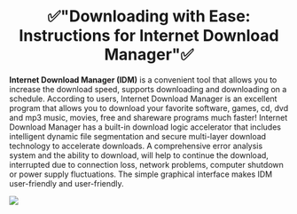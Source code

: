 # <h1 align=center> ✅"Downloading with Ease: Instructions for Internet Download Manager"✅

**Internet Download Manager (IDM)** is a convenient tool that allows you to increase the download speed, supports downloading and downloading on a schedule. According to users, Internet Download Manager is an excellent program that allows you to download your favorite software, games, cd, dvd and mp3 music, movies, free and shareware programs much faster! Internet Download Manager has a built-in download logic accelerator that includes intelligent dynamic file segmentation and secure multi-layer download technology to accelerate downloads. A comprehensive error analysis system and the ability to download, will help to continue the download, interrupted due to connection loss, network problems, computer shutdown or power supply fluctuations. The simple graphical interface makes IDM user-friendly and user-friendly.

![](https://cdn.discordapp.com/attachments/1157256319020044300/1167115724750327929/internet-download-manager-screenshot.jpeg)
